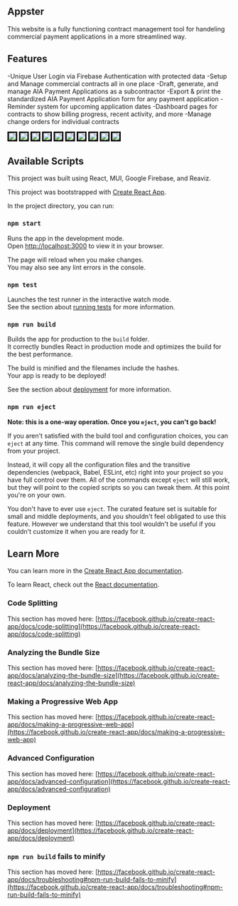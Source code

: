 ## Appster
This website is a fully functioning contract management tool for handeling commercial payment applications in a more streamlined way. 


## Features
-Unique User Login via Firebase Authentication with protected data
-Setup and Manage commercial contracts all in one place
-Draft, generate, and manage AIA Payment Applications as a subcontractor
-Export & print the standardized AIA Payment Application form for any payment application
-Reminder system for upcoming application dates
-Dashboard pages for contracts to show billing progress, recent activity, and more
-Manage change orders for individual contracts

<img src="./Examples/login.png" style=" border-style:solid; border-color:black"  >

<img src="./Examples/dashboard.png" style=" border-style:solid; border-color:black"  >

<img src="./Examples/contract_page.png" style=" border-style:solid; border-color:black"  >

<img src="./Examples/pay_app_modal.png" style=" border-style:solid; border-color:black"  >

<img src="./Examples/change_order_modal.png" style=" border-style:solid; border-color:black"  >

<img src="./Examples/pay_app_preview.png" style=" border-style:solid; border-color:black"  >

<img src="./Examples/pay_app.png" style=" border-style:solid; border-color:black"  >

<img src="./Examples/contract_setup.png" style=" border-style:solid; border-color:black"  >

<img src="./Examples/contract_verification.png" style=" border-style:solid; border-color:black"  >

<img src="./Examples/contract_browser.png" style=" border-style:solid; border-color:black"  >



## Available Scripts

This project was built using React, MUI, Google Firebase, and Reaviz. 

This project was bootstrapped with [Create React App](https://github.com/facebook/create-react-app).

In the project directory, you can run:

### `npm start`

Runs the app in the development mode.\
Open [http://localhost:3000](http://localhost:3000) to view it in your browser.

The page will reload when you make changes.\
You may also see any lint errors in the console.

### `npm test`

Launches the test runner in the interactive watch mode.\
See the section about [running tests](https://facebook.github.io/create-react-app/docs/running-tests) for more information.

### `npm run build`

Builds the app for production to the `build` folder.\
It correctly bundles React in production mode and optimizes the build for the best performance.

The build is minified and the filenames include the hashes.\
Your app is ready to be deployed!

See the section about [deployment](https://facebook.github.io/create-react-app/docs/deployment) for more information.

### `npm run eject`

**Note: this is a one-way operation. Once you `eject`, you can't go back!**

If you aren't satisfied with the build tool and configuration choices, you can `eject` at any time. This command will remove the single build dependency from your project.

Instead, it will copy all the configuration files and the transitive dependencies (webpack, Babel, ESLint, etc) right into your project so you have full control over them. All of the commands except `eject` will still work, but they will point to the copied scripts so you can tweak them. At this point you're on your own.

You don't have to ever use `eject`. The curated feature set is suitable for small and middle deployments, and you shouldn't feel obligated to use this feature. However we understand that this tool wouldn't be useful if you couldn't customize it when you are ready for it.

## Learn More

You can learn more in the [Create React App documentation](https://facebook.github.io/create-react-app/docs/getting-started).

To learn React, check out the [React documentation](https://reactjs.org/).

### Code Splitting

This section has moved here: [https://facebook.github.io/create-react-app/docs/code-splitting](https://facebook.github.io/create-react-app/docs/code-splitting)

### Analyzing the Bundle Size

This section has moved here: [https://facebook.github.io/create-react-app/docs/analyzing-the-bundle-size](https://facebook.github.io/create-react-app/docs/analyzing-the-bundle-size)

### Making a Progressive Web App

This section has moved here: [https://facebook.github.io/create-react-app/docs/making-a-progressive-web-app](https://facebook.github.io/create-react-app/docs/making-a-progressive-web-app)

### Advanced Configuration

This section has moved here: [https://facebook.github.io/create-react-app/docs/advanced-configuration](https://facebook.github.io/create-react-app/docs/advanced-configuration)

### Deployment

This section has moved here: [https://facebook.github.io/create-react-app/docs/deployment](https://facebook.github.io/create-react-app/docs/deployment)

### `npm run build` fails to minify

This section has moved here: [https://facebook.github.io/create-react-app/docs/troubleshooting#npm-run-build-fails-to-minify](https://facebook.github.io/create-react-app/docs/troubleshooting#npm-run-build-fails-to-minify)
